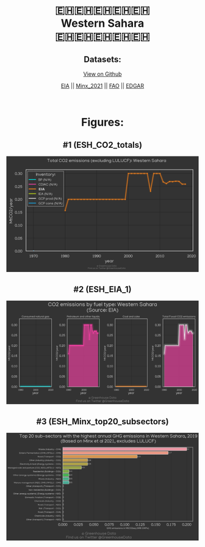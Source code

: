 
<center>
<h1 align="center">
🇪🇭🇪🇭🇪🇭🇪🇭🇪🇭
<br>
Western Sahara
<br>
🇪🇭🇪🇭🇪🇭🇪🇭🇪🇭
</h1>
<h2>Datasets:</h2>
<p><a href="https://github.com/dquintani/GreenhouseData/tree/master/country_data/ESH_Western Sahara/data">View on Github</a>
<br></p><p><a href="data/ESH_EIA.csv">EIA</a> || <a href="data/ESH_Minx_2021.csv">Minx_2021</a> || <a href="data/ESH_FAO.csv">FAO</a> || <a href="data/ESH_EDGAR.csv">EDGAR</a></p><p><br></p>
<h1>Figures:</h1><h2>#1 (ESH_CO2_totals)</h2>
<p><img alt="" src="figures/ESH_CO2_totals.png" /></p><h2>#2 (ESH_EIA_1)</h2>
<p><img alt="" src="figures/ESH_EIA_1.png" /></p><h2>#3 (ESH_Minx_top20_subsectors)</h2>
<p><img alt="" src="figures/ESH_Minx_top20_subsectors.png" /></p>